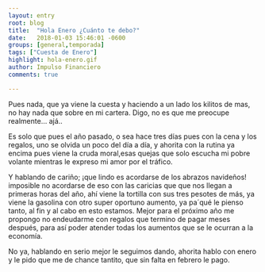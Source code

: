 ```yaml
---
layout: entry
root: blog
title:  "Hola Enero ¿Cuánto te debo?"
date:   2018-01-03 15:46:01 -0600
groups: [general,temporada]
tags: ["Cuesta de Enero"]
highlight: hola-enero.gif
author: Impulso Financiero
comments: true

---
```


Pues nada, que ya viene la cuesta  y haciendo a un lado los kilitos de mas, no hay nada que sobre en mi cartera. Digo, no es que me preocupe realmente… ajá.. 

Es solo que pues el año pasado, o sea hace tres días pues con la cena y los regalos, uno se olvida un poco del día a día, y ahorita con la rutina ya encima pues viene la cruda moral,esas quejas que solo escucha mi pobre volante mientras le expreso mi amor por el tráfico.

Y hablando de cariño; ¡que lindo es acordarse de los abrazos navideños! imposible no acordarse de eso con las caricias que que nos llegan a primeras horas del año, ahí viene la tortilla con sus tres pesotes de más, ya viene la gasolina con otro super oportuno aumento, ya pa´qué le pienso tanto, al fin y al cabo en esto estamos. Mejor para el próximo año me propongo no endeudarme con regalos que termino de pagar meses después, para así poder atender todas los aumentos que se le ocurran a la economía. 

No ya, hablando en serio mejor le seguimos dando, ahorita hablo con enero y le pido que me de chance tantito, que sin falta en febrero le pago. 
